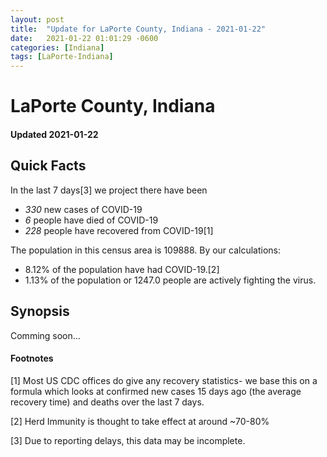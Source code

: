 ```yaml
---
layout: post
title:  "Update for LaPorte County, Indiana - 2021-01-22"
date:   2021-01-22 01:01:29 -0600
categories: [Indiana]
tags: [LaPorte-Indiana]
---
```


# LaPorte County, Indiana
#### Updated 2021-01-22

## Quick Facts

In the last 7 days[3] we project there have been
- *330* new cases of COVID-19
- *6* people have died of COVID-19
- *228* people have recovered from COVID-19[1]

The population in this census area is 109888. By our calculations:
- 8.12% of the population have had COVID-19.[2]
- 1.13% of the population or 1247.0 people are actively fighting the virus.

## Synopsis

Comming soon...


#### Footnotes

[1] Most US CDC offices do give any recovery statistics- we base this on a formula which looks at confirmed new cases
15 days ago (the average recovery time) and deaths over the last 7 days.

[2] Herd Immunity is thought to take effect at around ~70-80%

[3] Due to reporting delays, this data may be incomplete.
 
    
